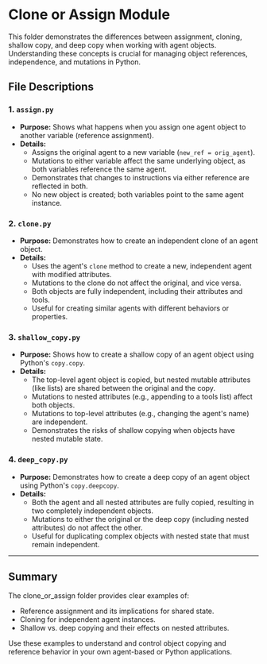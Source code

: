 # Clone or Assign Module

This folder demonstrates the differences between assignment, cloning, shallow copy, and deep copy when working with agent objects. Understanding these concepts is crucial for managing object references, independence, and mutations in Python.

## File Descriptions

### 1. `assign.py`
- **Purpose:** Shows what happens when you assign one agent object to another variable (reference assignment).
- **Details:**
  - Assigns the original agent to a new variable (`new_ref = orig_agent`).
  - Mutations to either variable affect the same underlying object, as both variables reference the same agent.
  - Demonstrates that changes to instructions via either reference are reflected in both.
  - No new object is created; both variables point to the same agent instance.

### 2. `clone.py`
- **Purpose:** Demonstrates how to create an independent clone of an agent object.
- **Details:**
  - Uses the agent's `clone` method to create a new, independent agent with modified attributes.
  - Mutations to the clone do not affect the original, and vice versa.
  - Both objects are fully independent, including their attributes and tools.
  - Useful for creating similar agents with different behaviors or properties.

### 3. `shallow_copy.py`
- **Purpose:** Shows how to create a shallow copy of an agent object using Python's `copy.copy`.
- **Details:**
  - The top-level agent object is copied, but nested mutable attributes (like lists) are shared between the original and the copy.
  - Mutations to nested attributes (e.g., appending to a tools list) affect both objects.
  - Mutations to top-level attributes (e.g., changing the agent's name) are independent.
  - Demonstrates the risks of shallow copying when objects have nested mutable state.

### 4. `deep_copy.py`
- **Purpose:** Demonstrates how to create a deep copy of an agent object using Python's `copy.deepcopy`.
- **Details:**
  - Both the agent and all nested attributes are fully copied, resulting in two completely independent objects.
  - Mutations to either the original or the deep copy (including nested attributes) do not affect the other.
  - Useful for duplicating complex objects with nested state that must remain independent.

---

## Summary

The clone_or_assign folder provides clear examples of:
- Reference assignment and its implications for shared state.
- Cloning for independent agent instances.
- Shallow vs. deep copying and their effects on nested attributes.

Use these examples to understand and control object copying and reference behavior in your own agent-based or Python applications. 